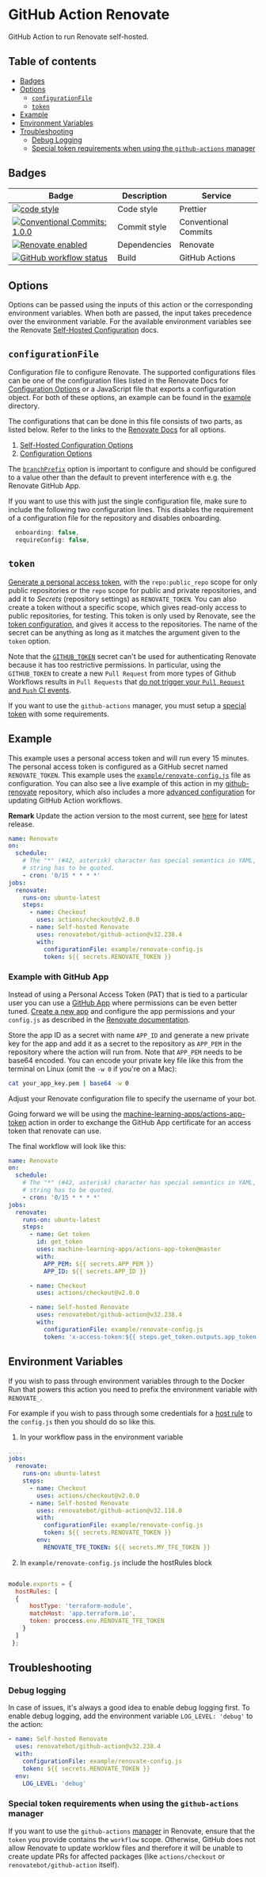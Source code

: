 # GitHub Action Renovate

GitHub Action to run Renovate self-hosted.

<a name="toc"></a>

## Table of contents

- [Badges](#badges)
- [Options](#options)
  - [`configurationFile`](#configurationfile)
  - [`token`](#token)
- [Example](#example)
- [Environment Variables](#environment-variables)
- [Troubleshooting](#troubleshooting)
  - [Debug Logging](#debug-logging)
  - [Special token requirements when using the `github-actions` manager](#special-token-requirements-when-using-the-github-actions-manager)

## Badges

| Badge                                                                                                                                                                                                         | Description  | Service              |
| ------------------------------------------------------------------------------------------------------------------------------------------------------------------------------------------------------------- | ------------ | -------------------- |
| <a href="https://github.com/prettier/prettier#readme"><img alt="code style" src="https://img.shields.io/badge/code_style-prettier-ff69b4.svg?style=flat-square"></a>                                          | Code style   | Prettier             |
| <a href="https://conventionalcommits.org"><img alt="Conventional Commits: 1.0.0" src="https://img.shields.io/badge/Conventional%20Commits-1.0.0-yellow.svg?style=flat-square"></a>                            | Commit style | Conventional Commits |
| <a href="https://renovatebot.com"><img alt="Renovate enabled" src="https://img.shields.io/badge/renovate-enabled-brightgreen.svg?style=flat-square"></a>                                                      | Dependencies | Renovate             |
| <a href="https://github.com/renovatebot/github-action/actions"><img alt="GitHub workflow status" src="https://img.shields.io/github/actions/workflow/status/renovatebot/github-action/build.yml?style=flat-square"></a>   | Build        | GitHub Actions       |

## Options

Options can be passed using the inputs of this action or the corresponding environment variables. When both are passed, the input takes precedence over the environment variable. For the available environment variables see the Renovate [Self-Hosted Configuration](https://docs.renovatebot.com/self-hosted-configuration/) docs.

## `configurationFile`

Configuration file to configure Renovate. The supported configurations files can be one of the configuration files listed in the Renovate Docs for [Configuration Options](https://docs.renovatebot.com/configuration-options/) or a JavaScript file that exports a configuration object. For both of these options, an example can be found in the [example](./example) directory.

The configurations that can be done in this file consists of two parts, as listed below. Refer to the links to the [Renovate Docs](https://docs.renovatebot.com/) for all options.

1. [Self-Hosted Configuration Options](https://docs.renovatebot.com/self-hosted-configuration/)
2. [Configuration Options](https://docs.renovatebot.com/configuration-options/)

The [`branchPrefix`](https://docs.renovatebot.com/configuration-options/#branchprefix) option is important to configure and should be configured to a value other than the default to prevent interference with e.g. the Renovate GitHub App.

If you want to use this with just the single configuration file, make sure to include the following two configuration lines. This disables the requirement of a configuration file for the repository and disables onboarding.

```js
  onboarding: false,
  requireConfig: false,
```

## `token`

[Generate a personal access token](https://github.com/settings/tokens), with the `repo:public_repo` scope for only public repositories or the `repo` scope for public and private repositories, and add it to _Secrets_ (repository settings) as `RENOVATE_TOKEN`. You can also create a token without a specific scope, which gives read-only access to public repositories, for testing. This token is only used by Renovate, see the [token configuration](https://docs.renovatebot.com/self-hosted-configuration/#token), and gives it access to the repositories. The name of the secret can be anything as long as it matches the argument given to the `token` option.

Note that the [`GITHUB_TOKEN`](https://help.github.com/en/actions/configuring-and-managing-workflows/authenticating-with-the-github_token#permissions-for-the-github_token) secret can't be used for authenticating Renovate because it has too restrictive permissions.  In particular, using the `GITHUB_TOKEN` to create a new `Pull Request` from more types of Github Workflows results in `Pull Requests` that [do not trigger your `Pull Request` and `Push` CI events](https://docs.github.com/en/actions/security-guides/automatic-token-authentication#using-the-github_token-in-a-workflow).

If you want to use the `github-actions` manager, you must setup a [special token](#special-token-requirements-when-using-the-github-actions-manager) with some requirements.

## Example

This example uses a personal access token and will run every 15 minutes. The personal access token is configured as a GitHub secret named `RENOVATE_TOKEN`. This example uses the [`example/renovate-config.js`](./example/renovate-config.js) file as configuration.
You can also see a live example of this action in my [github-renovate](https://github.com/vidavidorra/github-renovate) repository, which also includes a more [advanced configuration](https://github.com/vidavidorra/github-renovate/blob/master/src/renovate-config.ts) for updating GitHub Action workflows.

**Remark** Update the action version to the most current, see [here](https://github.com/renovatebot/github-action/releases/latest) for latest release.

```yml
name: Renovate
on:
  schedule:
    # The "*" (#42, asterisk) character has special semantics in YAML, so this
    # string has to be quoted.
    - cron: '0/15 * * * *'
jobs:
  renovate:
    runs-on: ubuntu-latest
    steps:
      - name: Checkout
        uses: actions/checkout@v2.0.0
      - name: Self-hosted Renovate
        uses: renovatebot/github-action@v32.238.4
        with:
          configurationFile: example/renovate-config.js
          token: ${{ secrets.RENOVATE_TOKEN }}
```

### Example with GitHub App

Instead of using a Personal Access Token (PAT) that is tied to a particular user you can use a [GitHub App](https://docs.github.com/en/developers/apps/building-github-apps) where permissions can be even better tuned. [Create a new app](https://docs.github.com/en/developers/apps/creating-a-github-app) and configure the app permissions and your `config.js` as described in the [Renovate documentation](https://docs.renovatebot.com/modules/platform/github/#running-as-a-github-app).

Store the app ID as a secret with name `APP_ID` and generate a new private key for the app and add it as a secret to the repository as `APP_PEM` in the repository where the action will run from. Note that `APP_PEM` needs to be base64 encoded. You can encode your private key file like this from the terminal on Linux (omit the `-w 0` if you're on a Mac):

```bash
cat your_app_key.pem | base64 -w 0
```

Adjust your Renovate configuration file to specify the username of your bot.

Going forward we will be using the [machine-learning-apps/actions-app-token](https://github.com/machine-learning-apps/actions-app-token) action in order to exchange the GitHub App certificate for an access token that renovate can use.

The final workflow will look like this:

```yaml
name: Renovate
on:
  schedule:
    # The "*" (#42, asterisk) character has special semantics in YAML, so this
    # string has to be quoted.
    - cron: '0/15 * * * *'
jobs:
  renovate:
    runs-on: ubuntu-latest
    steps:
      - name: Get token
        id: get_token
        uses: machine-learning-apps/actions-app-token@master
        with:
          APP_PEM: ${{ secrets.APP_PEM }}
          APP_ID: ${{ secrets.APP_ID }}

      - name: Checkout
        uses: actions/checkout@v2.0.0

      - name: Self-hosted Renovate
        uses: renovatebot/github-action@v32.238.4
        with:
          configurationFile: example/renovate-config.js
          token: 'x-access-token:${{ steps.get_token.outputs.app_token }}'
```

## Environment Variables

If you wish to pass through environment variables through to the Docker Run that powers this action you need to prefix the environment variable with `RENOVATE_`. 

For example if you wish to pass through some credentials for a [host rule](https://docs.renovatebot.com/configuration-options/#hostrules) to the `config.js` then you should do so like this.

1. In your workflow pass in the environment variable
```yml
....
jobs:
  renovate:
    runs-on: ubuntu-latest
    steps:
      - name: Checkout
        uses: actions/checkout@v2.0.0
      - name: Self-hosted Renovate
        uses: renovatebot/github-action@v32.118.0
        with:
          configurationFile: example/renovate-config.js
          token: ${{ secrets.RENOVATE_TOKEN }}
        env:
          RENOVATE_TFE_TOKEN: ${{ secrets.MY_TFE_TOKEN }}
```

2. In `example/renovate-config.js` include the hostRules block 
```js

module.exports = {
  hostRules: [
  {
      hostType: 'terraform-module',
      matchHost: 'app.terraform.io',
      token: proccess.env.RENOVATE_TFE_TOKEN
    }
  ]
 };
```

## Troubleshooting

### Debug logging

In case of issues, it's always a good idea to enable debug logging first.
To enable debug logging, add the environment variable `LOG_LEVEL: 'debug'` to the action:

```yml
- name: Self-hosted Renovate
  uses: renovatebot/github-action@v32.238.4
  with:
    configurationFile: example/renovate-config.js
    token: ${{ secrets.RENOVATE_TOKEN }}
  env:
    LOG_LEVEL: 'debug'
```

### Special token requirements when using the `github-actions` manager

If you want to use the `github-actions` [manager](https://docs.renovatebot.com/modules/manager/github-actions/) in Renovate, ensure that the `token` you provide contains the `workflow` scope.
Otherwise, GitHub does not allow Renovate to update worklow files and therefore it will be unable to create update PRs for affected packages (like `actions/checkout` or `renovatebot/github-action` itself).
